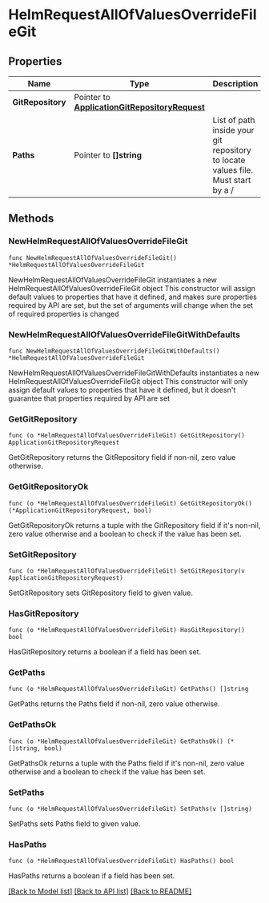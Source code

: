 # HelmRequestAllOfValuesOverrideFileGit

## Properties

Name | Type | Description | Notes
------------ | ------------- | ------------- | -------------
**GitRepository** | Pointer to [**ApplicationGitRepositoryRequest**](ApplicationGitRepositoryRequest.md) |  | [optional] 
**Paths** | Pointer to **[]string** | List of path inside your git repository to locate values file. Must start by a / | [optional] 

## Methods

### NewHelmRequestAllOfValuesOverrideFileGit

`func NewHelmRequestAllOfValuesOverrideFileGit() *HelmRequestAllOfValuesOverrideFileGit`

NewHelmRequestAllOfValuesOverrideFileGit instantiates a new HelmRequestAllOfValuesOverrideFileGit object
This constructor will assign default values to properties that have it defined,
and makes sure properties required by API are set, but the set of arguments
will change when the set of required properties is changed

### NewHelmRequestAllOfValuesOverrideFileGitWithDefaults

`func NewHelmRequestAllOfValuesOverrideFileGitWithDefaults() *HelmRequestAllOfValuesOverrideFileGit`

NewHelmRequestAllOfValuesOverrideFileGitWithDefaults instantiates a new HelmRequestAllOfValuesOverrideFileGit object
This constructor will only assign default values to properties that have it defined,
but it doesn't guarantee that properties required by API are set

### GetGitRepository

`func (o *HelmRequestAllOfValuesOverrideFileGit) GetGitRepository() ApplicationGitRepositoryRequest`

GetGitRepository returns the GitRepository field if non-nil, zero value otherwise.

### GetGitRepositoryOk

`func (o *HelmRequestAllOfValuesOverrideFileGit) GetGitRepositoryOk() (*ApplicationGitRepositoryRequest, bool)`

GetGitRepositoryOk returns a tuple with the GitRepository field if it's non-nil, zero value otherwise
and a boolean to check if the value has been set.

### SetGitRepository

`func (o *HelmRequestAllOfValuesOverrideFileGit) SetGitRepository(v ApplicationGitRepositoryRequest)`

SetGitRepository sets GitRepository field to given value.

### HasGitRepository

`func (o *HelmRequestAllOfValuesOverrideFileGit) HasGitRepository() bool`

HasGitRepository returns a boolean if a field has been set.

### GetPaths

`func (o *HelmRequestAllOfValuesOverrideFileGit) GetPaths() []string`

GetPaths returns the Paths field if non-nil, zero value otherwise.

### GetPathsOk

`func (o *HelmRequestAllOfValuesOverrideFileGit) GetPathsOk() (*[]string, bool)`

GetPathsOk returns a tuple with the Paths field if it's non-nil, zero value otherwise
and a boolean to check if the value has been set.

### SetPaths

`func (o *HelmRequestAllOfValuesOverrideFileGit) SetPaths(v []string)`

SetPaths sets Paths field to given value.

### HasPaths

`func (o *HelmRequestAllOfValuesOverrideFileGit) HasPaths() bool`

HasPaths returns a boolean if a field has been set.


[[Back to Model list]](../README.md#documentation-for-models) [[Back to API list]](../README.md#documentation-for-api-endpoints) [[Back to README]](../README.md)



